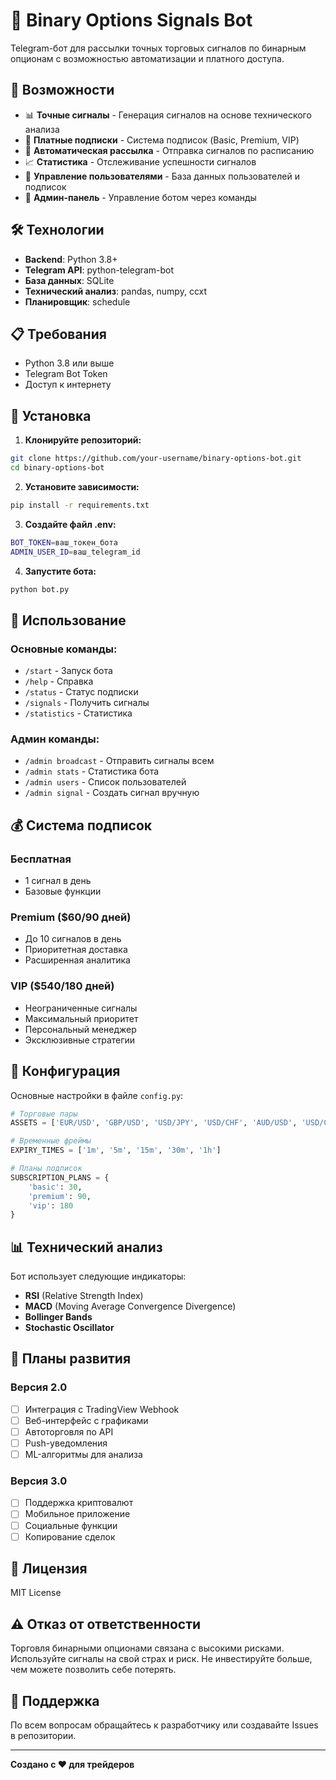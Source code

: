 # 🤖 Binary Options Signals Bot

Telegram-бот для рассылки точных торговых сигналов по бинарным опционам с возможностью автоматизации и платного доступа.

## 🚀 Возможности

- 📊 **Точные сигналы** - Генерация сигналов на основе технического анализа
- 💎 **Платные подписки** - Система подписок (Basic, Premium, VIP)
- 🔄 **Автоматическая рассылка** - Отправка сигналов по расписанию
- 📈 **Статистика** - Отслеживание успешности сигналов
- 👥 **Управление пользователями** - База данных пользователей и подписок
- 🔧 **Админ-панель** - Управление ботом через команды

## 🛠 Технологии

- **Backend**: Python 3.8+
- **Telegram API**: python-telegram-bot
- **База данных**: SQLite
- **Технический анализ**: pandas, numpy, ccxt
- **Планировщик**: schedule

## 📋 Требования

- Python 3.8 или выше
- Telegram Bot Token
- Доступ к интернету

## 🚀 Установка

1. **Клонируйте репозиторий:**
```bash
git clone https://github.com/your-username/binary-options-bot.git
cd binary-options-bot
```

2. **Установите зависимости:**
```bash
pip install -r requirements.txt
```

3. **Создайте файл .env:**
```bash
BOT_TOKEN=ваш_токен_бота
ADMIN_USER_ID=ваш_telegram_id
```

4. **Запустите бота:**
```bash
python bot.py
```

## 📱 Использование

### Основные команды:
- `/start` - Запуск бота
- `/help` - Справка
- `/status` - Статус подписки
- `/signals` - Получить сигналы
- `/statistics` - Статистика

### Админ команды:
- `/admin broadcast` - Отправить сигналы всем
- `/admin stats` - Статистика бота
- `/admin users` - Список пользователей
- `/admin signal` - Создать сигнал вручную

## 💰 Система подписок

### Бесплатная
- 1 сигнал в день
- Базовые функции

### Premium ($60/90 дней)
- До 10 сигналов в день
- Приоритетная доставка
- Расширенная аналитика

### VIP ($540/180 дней)
- Неограниченные сигналы
- Максимальный приоритет
- Персональный менеджер
- Эксклюзивные стратегии

## 🔧 Конфигурация

Основные настройки в файле `config.py`:

```python
# Торговые пары
ASSETS = ['EUR/USD', 'GBP/USD', 'USD/JPY', 'USD/CHF', 'AUD/USD', 'USD/CAD']

# Временные фреймы
EXPIRY_TIMES = ['1m', '5m', '15m', '30m', '1h']

# Планы подписок
SUBSCRIPTION_PLANS = {
    'basic': 30,
    'premium': 90,
    'vip': 180
}
```

## 📊 Технический анализ

Бот использует следующие индикаторы:
- **RSI** (Relative Strength Index)
- **MACD** (Moving Average Convergence Divergence)
- **Bollinger Bands**
- **Stochastic Oscillator**

## 🔮 Планы развития

### Версия 2.0
- [ ] Интеграция с TradingView Webhook
- [ ] Веб-интерфейс с графиками
- [ ] Автоторговля по API
- [ ] Push-уведомления
- [ ] ML-алгоритмы для анализа

### Версия 3.0
- [ ] Поддержка криптовалют
- [ ] Мобильное приложение
- [ ] Социальные функции
- [ ] Копирование сделок

## 📝 Лицензия

MIT License

## ⚠️ Отказ от ответственности

Торговля бинарными опционами связана с высокими рисками. Используйте сигналы на свой страх и риск. Не инвестируйте больше, чем можете позволить себе потерять.

## 🤝 Поддержка

По всем вопросам обращайтесь к разработчику или создавайте Issues в репозитории.

---

**Создано с ❤️ для трейдеров** 